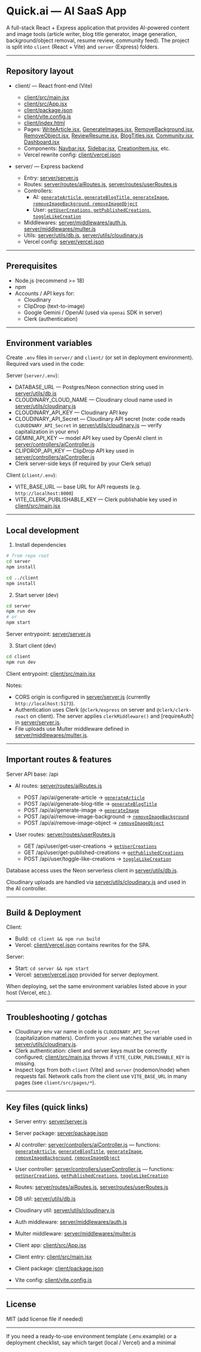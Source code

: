 # Quick.ai — AI SaaS App

A full-stack React + Express application that provides AI-powered content and image tools (article writer, blog title generator, image generation, background/object removal, resume review, community feed). The project is split into `client` (React + Vite) and `server` (Express) folders.

---

## Repository layout

- client/ — React front-end (Vite)
  - [client/src/main.jsx](client/src/main.jsx)
  - [client/src/App.jsx](client/src/App.jsx)
  - [client/package.json](client/package.json)
  - [client/vite.config.js](client/vite.config.js)
  - [client/index.html](client/index.html)
  - Pages: [WriteArticle.jsx](client/src/pages/WriteArticle.jsx), [GenerateImages.jsx](client/src/pages/GenerateImages.jsx), [RemoveBackground.jsx](client/src/pages/RemoveBackground.jsx), [RemoveObject.jsx](client/src/pages/RemoveObject.jsx), [ReviewResume.jsx](client/src/pages/ReviewResume.jsx), [BlogTitles.jsx](client/src/pages/BlogTitles.jsx), [Community.jsx](client/src/pages/Community.jsx), [Dashboard.jsx](client/src/pages/Dashboard.jsx)
  - Components: [Navbar.jsx](client/src/components/Navbar.jsx), [Sidebar.jsx](client/src/components/Sidebar.jsx), [CreationItem.jsx](client/src/components/CreationItem.jsx), etc.
  - Vercel rewrite config: [client/vercel.json](client/vercel.json)

- server/ — Express backend
  - Entry: [server/server.js](server/server.js)
  - Routes: [server/routes/aiRoutes.js](server/routes/aiRoutes.js), [server/routes/userRoutes.js](server/routes/userRoutes.js)
  - Controllers:
    - AI: [`generateArticle`, `generateBlogTitle`, `generateImage`, `removeImageBackground`, `removeImageObject`](server/controllers/aiController.js)
    - User: [`getUserCreations`, `getPublishedCreations`, `toggleLikeCreation`](server/controllers/userController.js)
  - Middlewares: [server/middlewares/auth.js](server/middlewares/auth.js), [server/middlewares/multer.js](server/middlewares/multer.js)
  - Utils: [server/utils/db.js](server/utils/db.js), [server/utils/cloudinary.js](server/utils/cloudinary.js)
  - Vercel config: [server/vercel.json](server/vercel.json)

---

## Prerequisites

- Node.js (recommend >= 18)
- npm
- Accounts / API keys for:
  - Cloudinary
  - ClipDrop (text-to-image)
  - Google Gemini / OpenAI (used via `openai` SDK in server)
  - Clerk (authentication)

---

## Environment variables

Create `.env` files in `server/` and `client/` (or set in deployment environment). Required vars used in the code:

Server (`server/.env`):
- DATABASE_URL — Postgres/Neon connection string used in [server/utils/db.js](server/utils/db.js)
- CLOUDINARY_CLOUD_NAME — Cloudinary cloud name used in [server/utils/cloudinary.js](server/utils/cloudinary.js)
- CLOUDINARY_API_KEY — Cloudinary API key
- CLOUDINARY_API_Secret — Cloudinary API secret (note: code reads `CLOUDINARY_API_Secret` in [server/utils/cloudinary.js](server/utils/cloudinary.js) — verify capitalization in your env)
- GEMINI_API_KEY — model API key used by OpenAI client in [server/controllers/aiController.js](server/controllers/aiController.js)
- CLIPDROP_API_KEY — ClipDrop API key used in [server/controllers/aiController.js](server/controllers/aiController.js)
- Clerk server-side keys (if required by your Clerk setup)

Client (`client/.env`):
- VITE_BASE_URL — base URL for API requests (e.g. `http://localhost:8000`)
- VITE_CLERK_PUBLISHABLE_KEY — Clerk publishable key used in [client/src/main.jsx](client/src/main.jsx)

---

## Local development

1. Install dependencies

```sh
# from repo root
cd server
npm install

cd ../client
npm install
```

2. Start server (dev)

```sh
cd server
npm run dev
# or
npm start
```

Server entrypoint: [server/server.js](server/server.js)

3. Start client (dev)

```sh
cd client
npm run dev
```

Client entrypoint: [client/src/main.jsx](client/src/main.jsx)

Notes:
- CORS origin is configured in [server/server.js](server/server.js) (currently `http://localhost:5173`).
- Authentication uses Clerk (`@clerk/express` on server and `@clerk/clerk-react` on client). The server applies `clerkMiddleware()` and [requireAuth] in [server/server.js](server/server.js).
- File uploads use Multer middleware defined in [server/middlewares/multer.js](server/middlewares/multer.js).

---

## Important routes & features

Server API base: /api

- AI routes: [server/routes/aiRoutes.js](server/routes/aiRoutes.js)
  - POST /api/ai/generate-article → [`generateArticle`](server/controllers/aiController.js)
  - POST /api/ai/generate-blog-title → [`generateBlogTitle`](server/controllers/aiController.js)
  - POST /api/ai/generate-image → [`generateImage`](server/controllers/aiController.js)
  - POST /api/ai/remove-image-background → [`removeImageBackground`](server/controllers/aiController.js)
  - POST /api/ai/remove-image-object → [`removeImageObject`](server/controllers/aiController.js)

- User routes: [server/routes/userRoutes.js](server/routes/userRoutes.js)
  - GET /api/user/get-user-creations → [`getUserCreations`](server/controllers/userController.js)
  - GET /api/user/get-published-creations → [`getPublishedCreations`](server/controllers/userController.js)
  - POST /api/user/toggle-like-creations → [`toggleLikeCreation`](server/controllers/userController.js)

Database access uses the Neon serverless client in [server/utils/db.js](server/utils/db.js).

Cloudinary uploads are handled via [server/utils/cloudinary.js](server/utils/cloudinary.js) and used in the AI controller.

---

## Build & Deployment

Client:
- Build: `cd client && npm run build`
- Vercel: [client/vercel.json](client/vercel.json) contains rewrites for the SPA.

Server:
- Start: `cd server && npm start`
- Vercel: [server/vercel.json](server/vercel.json) provided for server deployment.

When deploying, set the same environment variables listed above in your host (Vercel, etc.).

---

## Troubleshooting / gotchas

- Cloudinary env var name in code is `CLOUDINARY_API_Secret` (capitalization matters). Confirm your `.env` matches the variable used in [server/utils/cloudinary.js](server/utils/cloudinary.js).
- Clerk authentication: client and server keys must be correctly configured; [client/src/main.jsx](client/src/main.jsx) throws if `VITE_CLERK_PUBLISHABLE_KEY` is missing.
- Inspect logs from both `client` (Vite) and `server` (nodemon/node) when requests fail. Network calls from the client use `VITE_BASE_URL` in many pages (see `client/src/pages/*`).

---

## Key files (quick links)

- Server entry: [server/server.js](server/server.js)
- Server package: [server/package.json](server/package.json)
- AI controller: [server/controllers/aiController.js](server/controllers/aiController.js) — functions: [`generateArticle`](server/controllers/aiController.js), [`generateBlogTitle`](server/controllers/aiController.js), [`generateImage`](server/controllers/aiController.js), [`removeImageBackground`](server/controllers/aiController.js), [`removeImageObject`](server/controllers/aiController.js)
- User controller: [server/controllers/userController.js](server/controllers/userController.js) — functions: [`getUserCreations`](server/controllers/userController.js), [`getPublishedCreations`](server/controllers/userController.js), [`toggleLikeCreation`](server/controllers/userController.js)
- Routes: [server/routes/aiRoutes.js](server/routes/aiRoutes.js), [server/routes/userRoutes.js](server/routes/userRoutes.js)
- DB util: [server/utils/db.js](server/utils/db.js)
- Cloudinary util: [server/utils/cloudinary.js](server/utils/cloudinary.js)
- Auth middleware: [server/middlewares/auth.js](server/middlewares/auth.js)
- Multer middleware: [server/middlewares/multer.js](server/middlewares/multer.js)

- Client app: [client/src/App.jsx](client/src/App.jsx)
- Client entry: [client/src/main.jsx](client/src/main.jsx)
- Client package: [client/package.json](client/package.json)
- Vite config: [client/vite.config.js](client/vite.config.js)

---

## License

MIT (add license file if needed)

---

If you need a ready-to-use environment template (.env.example) or a deployment checklist, say which target (local / Vercel) and a minimal